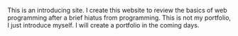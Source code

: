 This is an introducing site.
I create this website to review the basics of web programming after a brief hiatus from programming.
This is not my portfolio, I just introduce myself. I will create a portfolio in the coming days.